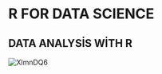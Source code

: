 # R FOR DATA SCIENCE
## DATA ANALYSİS WİTH R

![XlmnDQ6](https://user-images.githubusercontent.com/92849974/186904471-594a9634-1209-4b25-aa8c-b00749bed117.gif)
